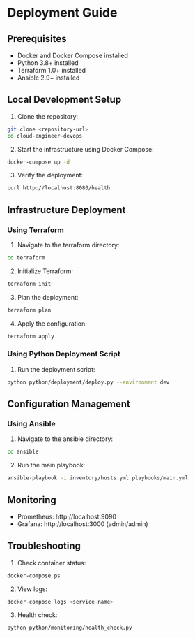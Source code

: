 # Deployment Guide

## Prerequisites

- Docker and Docker Compose installed
- Python 3.8+ installed
- Terraform 1.0+ installed
- Ansible 2.9+ installed

## Local Development Setup

1. Clone the repository:
```bash
git clone <repository-url>
cd cloud-engineer-devops
```

2. Start the infrastructure using Docker Compose:
```bash
docker-compose up -d
```

3. Verify the deployment:
```bash
curl http://localhost:8080/health
```

## Infrastructure Deployment

### Using Terraform

1. Navigate to the terraform directory:
```bash
cd terraform
```

2. Initialize Terraform:
```bash
terraform init
```

3. Plan the deployment:
```bash
terraform plan
```

4. Apply the configuration:
```bash
terraform apply
```

### Using Python Deployment Script

1. Run the deployment script:
```bash
python python/deployment/deploy.py --environment dev
```

## Configuration Management

### Using Ansible

1. Navigate to the ansible directory:
```bash
cd ansible
```

2. Run the main playbook:
```bash
ansible-playbook -i inventory/hosts.yml playbooks/main.yml
```

## Monitoring

- Prometheus: http://localhost:9090
- Grafana: http://localhost:3000 (admin/admin)

## Troubleshooting

1. Check container status:
```bash
docker-compose ps
```

2. View logs:
```bash
docker-compose logs <service-name>
```

3. Health check:
```bash
python python/monitoring/health_check.py
``` 
